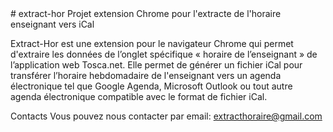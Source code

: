 <meta name="google-site-verification" content="7zFp7BA5mbGIFpWr2w6InYqohQNXF0RlkVrTkf3_E-g" />
# extract-hor
 Projet extension Chrome pour l'extracte de l'horaire enseignant vers iCal


Extract-Hor est une extension pour le navigateur Chrome qui permet d'extraire les données de l’onglet spécifique « horaire de l’enseignant » de l’application web Tosca.net. Elle permet de générer un fichier iCal pour transférer l’horaire hebdomadaire de l'enseignant vers un agenda électronique tel que Google Agenda, Microsoft Outlook ou tout autre agenda électronique compatible avec le format de fichier iCal.


Contacts
Vous pouvez nous contacter par email: extracthoraire@gmail.com